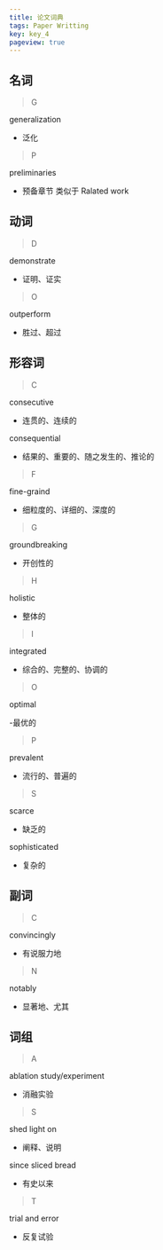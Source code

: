 ```yaml
---
title: 论文词典
tags: Paper Writting
key: key_4
pageview: true
---
```


## 名词

> G

generalization

- 泛化

> P

preliminaries

- 预备章节 类似于 Ralated work

## 动词

> D

demonstrate

- 证明、证实

> O

outperform

- 胜过、超过

## 形容词

> C

consecutive

- 连贯的、连续的

consequential

- 结果的、重要的、随之发生的、推论的

> F

fine-graind

- 细粒度的、详细的、深度的

> G

groundbreaking

- 开创性的

> H

holistic

- 整体的

> I

integrated

- 综合的、完整的、协调的

> O

optimal

-最优的

> P

prevalent

- 流行的、普遍的

> S

scarce

- 缺乏的

sophisticated

- 复杂的

## 副词

> C

convincingly

- 有说服力地

> N

notably

- 显著地、尤其

## 词组

> A

ablation study/experiment

- 消融实验

> S

shed light on

- 阐释、说明

since sliced bread

- 有史以来

> T

 trial and error

- 反复试验

